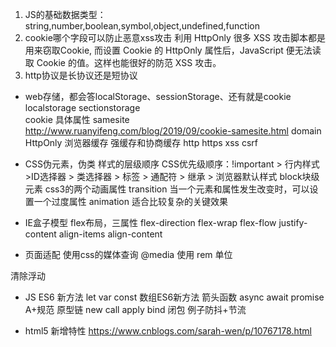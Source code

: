 1. JS的基础数据类型：string,number,boolean,symbol,object,undefined,function
2. cookie哪个字段可以防止恶意xss攻击
    利用 HttpOnly
    很多 XSS 攻击脚本都是用来窃取Cookie, 而设置 Cookie 的 HttpOnly 属性后，JavaScript 便无法读取 Cookie 的值。这样也能很好的防范 XSS 攻击。
3. http协议是长协议还是短协议

- web存储，都会答localStorage、sessionStorage、还有就是cookie
localstorage  sectionstorage   
cookie 具体属性 samesite http://www.ruanyifeng.com/blog/2019/09/cookie-samesite.html domain HttpOnly 
浏览器缓存 强缓存和协商缓存
http https
xss csrf

- CSS伪元素，伪类
样式的层级顺序   CSS优先级顺序：!important > 行内样式>ID选择器 > 类选择器 > 标签 > 通配符 > 继承 > 浏览器默认样式
block块级元素
css3的两个动画属性 transition 当一个元素和属性发生改变时，可以设置一个过度属性 
                  animation 适合比较复杂的关键效果
- IE盒子模型
flex布局，三属性 
flex-direction
flex-wrap 
flex-flow
justify-content 
align-items 
align-content

- 页面适配
使用css的媒体查询 @media
使用 rem 单位

清除浮动


- JS
ES6 新方法 let var  const 
数组ES6新方法
箭头函数
async await    promise    A+规范
原型链
new call apply bind
闭包 例子防抖+节流

- html5 新增特性 https://www.cnblogs.com/sarah-wen/p/10767178.html